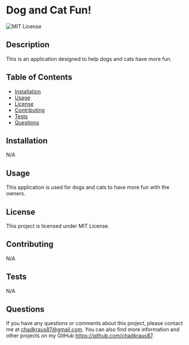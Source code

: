 
# Dog and Cat Fun!

![MIT License](https://img.shields.io/badge/License-MIT-brightgreen)

## Description

This is an application designed to help dogs and cats have more fun.

## Table of Contents

- [Installation](#installation)
- [Usage](#usage)
- [License](#license)
- [Contributing](#contributing)
- [Tests](#tests)
- [Questions](#questions)

## Installation

N/A

## Usage

This application is used for dogs and cats to have more fun with the owners. 

## License

This project is licensed under MIT License.

## Contributing

N/A

## Tests

N/A

## Questions

If you have any questions or comments about this project, please contact me at chadkraus87@gmail.com. You can also find more information and other projects on my GitHub https://github.com/chadkraus87.
